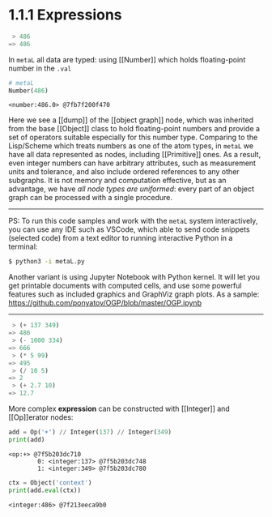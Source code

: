 # 1.1.1  Expressions

```lisp
 > 486
=> 486
```
In `metaL` all data are typed: using [[Number]] which holds floating-point number in the `.val`
```py
# metaL
Number(486)
```
```
<number:486.0> @7fb7f200f470
```
Here we see a [[dump]] of the [[object graph]] node, which was inherited from the base [[Object]] class to hold floating-point numbers and provide a set of operators suitable especially for this number type. Comparing to the Lisp/Scheme which treats numbers as one of the atom types, in `metaL` we have all data represented as nodes, including [[Primitive]] ones. As a result, even integer numbers can have arbitrary attributes, such as measurement units and tolerance, and also include ordered references to any other subgraphs. It is not memory and computation effective, but as an advantage, we have *all node types are uniformed*: every part of an object graph can be processed with a single procedure.

***
PS: To run this code samples and work with the `metaL` system interactively, you can use any IDE such as VSCode, which able to send code snippets (selected code) from a text editor to running interactive Python in a terminal:
```sh
$ python3 -i metaL.py
```
Another variant is using Jupyter Notebook with Python kernel. It will let you get printable documents with computed cells, and use some powerful features such as included graphics and GraphViz graph plots. As a sample: https://github.com/ponyatov/OGP/blob/master/OGP.ipynb

***

```lisp
 > (+ 137 349)
=> 486
 > (- 1000 334)
=> 666
 > (* 5 99)
=> 495
 > (/ 10 5)
=> 2
 > (+ 2.7 10)
=> 12.7
```

More complex **expression** can be constructed with [[Integer]] and [[Op]]erator nodes:
```py
add = Op('+') // Integer(137) // Integer(349)
print(add)
```
```
<op:+> @7f5b203dc710
        0: <integer:137> @7f5b203dc748
        1: <integer:349> @7f5b203dc780
```
```py
ctx = Object('context')
print(add.eval(ctx))
```
```
<integer:486> @7f213eeca9b0
```



